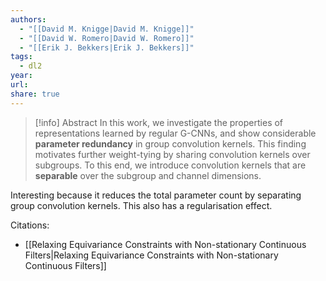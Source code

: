 ```yaml
---
authors:
  - "[[David M. Knigge|David M. Knigge]]"
  - "[[David W. Romero|David W. Romero]]"
  - "[[Erik J. Bekkers|Erik J. Bekkers]]"
tags:
  - dl2
year: 
url: 
share: true
---
```



> [!info] Abstract
> In this work, we investigate the properties of representations learned by regular G-CNNs, and show considerable **parameter redundancy** in group convolution kernels. This finding motivates further weight-tying by sharing convolution kernels over subgroups. To this end, we introduce convolution kernels that are **separable** over the subgroup and channel dimensions.

Interesting because it reduces the total parameter count by separating group convolution kernels. This also has a regularisation effect.

Citations:
- [[Relaxing Equivariance Constraints with Non-stationary Continuous Filters|Relaxing Equivariance Constraints with Non-stationary Continuous Filters]]